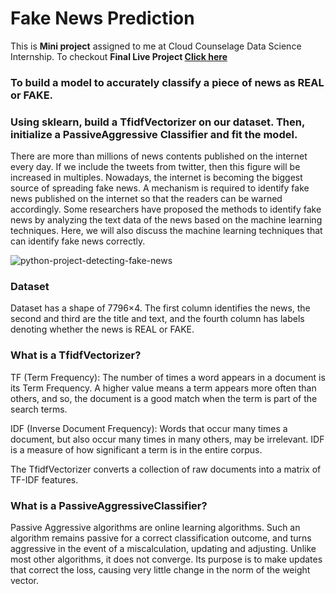# Fake News Prediction

This is <b>Mini project</b> assigned to me at Cloud Counselage Data Science Internship. To checkout <b>Final Live Project <a href = "https://github.com/sneharane588/Cloud-Counselage-IP-Live-Project">Click here</a></b>

### To build a model to accurately classify a piece of news as REAL or FAKE.
### Using sklearn, build a TfidfVectorizer on our dataset. Then, initialize a PassiveAggressive Classifier and fit the model.

There are more than millions of news contents published on the internet every day. If we include the tweets from twitter, then this figure will be increased in multiples. Nowadays, the internet is becoming the biggest source of spreading fake news. A mechanism is required to identify fake news published on the internet so that the readers can be warned accordingly. Some researchers have proposed the methods to identify fake news by analyzing the text data of the news based on the machine learning techniques. Here, we will also discuss the machine learning techniques that can identify fake news correctly.

![python-project-detecting-fake-news](https://user-images.githubusercontent.com/19407823/94550642-b23f8780-0271-11eb-9787-80cc22884555.jpg)

### Dataset

Dataset has a shape of 7796×4. The first column identifies the news, the second and third are the title and text, and the fourth column has labels denoting whether the news is REAL or FAKE.

### What is a TfidfVectorizer?

TF (Term Frequency): The number of times a word appears in a document is its Term Frequency. A higher value means a term appears more often than others, and so, the document is a good match when the term is part of the search terms.

IDF (Inverse Document Frequency): Words that occur many times a document, but also occur many times in many others, may be irrelevant. IDF is a measure of how significant a term is in the entire corpus.

The TfidfVectorizer converts a collection of raw documents into a matrix of TF-IDF features.

### What is a PassiveAggressiveClassifier?

Passive Aggressive algorithms are online learning algorithms. Such an algorithm remains passive for a correct classification outcome, and turns aggressive in the event of a miscalculation, updating and adjusting. Unlike most other algorithms, it does not converge. Its purpose is to make updates that correct the loss, causing very little change in the norm of the weight vector.


